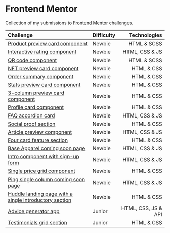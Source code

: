 # Frontend Mentor

Collection of my submissions to [Frontend Mentor](https://www.frontendmentor.io/home) challenges.

Challenge | Difficulty | Technologies
:-- | - | --:
[Product preview card component](https://github.com/kisuquinho/frontend-mentor-challenges/tree/master/product-preview-card-component-main) | Newbie | HTML & SCSS
[Interactive rating component](https://github.com/kisuquinho/frontend-mentor-challenges/tree/master/interactive-rating-component-main) | Newbie | HTML, CSS & JS
[QR code component](https://github.com/kisuquinho/frontend-mentor-challenges/tree/master/qr-code-component-main) | Newbie | HTML & SCSS
[NFT preview card component](https://github.com/kisuquinho/frontend-mentor-challenges/tree/master/nft-preview-card-component-main) | Newbie | HTML & CSS
[Order summary component](https://github.com/kisuquinho/frontend-mentor-challenges/tree/master/order-summary-component-main) | Newbie | HTML & CSS
[Stats preview card component](https://github.com/kisuquinho/frontend-mentor-challenges/tree/master/stats-preview-card-component-main) | Newbie | HTML & CSS
[3-column preview card component](https://github.com/kisuquinho/frontend-mentor-challenges/tree/master/3-column-preview-card-component-main) | Newbie | HTML & CSS
[Profile card component](https://github.com/kisuquinho/frontend-mentor-challenges/tree/master/profile-card-component-main) | Newbie | HTML & CSS
[FAQ accordion card](https://github.com/kisuquinho/frontend-mentor-challenges/tree/master/faq-accordion-card-main) | Newbie | HTML, CSS & JS
[Social proof section](https://github.com/kisuquinho/frontend-mentor-challenges/tree/master/social-proof-section-master) | Newbie | HTML & CSS
[Article preview component](https://github.com/kisuquinho/frontend-mentor-challenges/tree/master/article-preview-component-master) | Newbie | HTML, CSS & JS
[Four card feature section](https://github.com/kisuquinho/frontend-mentor-challenges/tree/master/four-card-feature-section-master) | Newbie | HTML & CSS
[Base Apparel coming soon page](soon) | Newbie | HTML, CSS & JS
[Intro component with sign-up form](https://github.com/kisuquinho/frontend-mentor-challenges/tree/master/intro-component-with-sign-up-form-master) | Newbie | HTML, CSS & JS
[Single price grid component](https://github.com/kisuquinho/frontend-mentor-challenges/tree/master/single-price-grid-component-master) | Newbie | HTML & CSS
[Ping single column coming soon page](https://github.com/kisuquinho/frontend-mentor-challenges/tree/master/ping-coming-soon-page-master) | Newbie | HTML, CSS & JS
[Huddle landing page with a single introductory section](https://github.com/kisuquinho/frontend-mentor-challenges/tree/master/huddle-landing-page-with-single-introductory-section-master) | Newbie | HTML & CSS
[Advice generator app](https://github.com/kisuquinho/frontend-mentor-challenges/tree/master/advice-generator-app-main) | Junior | HTML, CSS, JS & API
[Testimonials grid section](https://github.com/kisuquinho/frontend-mentor-challenges/tree/master/testimonials-grid-section-main) | Junior | HTML & CSS